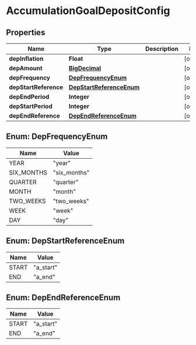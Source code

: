 
# AccumulationGoalDepositConfig

## Properties
Name | Type | Description | Notes
------------ | ------------- | ------------- | -------------
**depInflation** | **Float** |  |  [optional]
**depAmount** | [**BigDecimal**](BigDecimal.md) |  |  [optional]
**depFrequency** | [**DepFrequencyEnum**](#DepFrequencyEnum) |  |  [optional]
**depStartReference** | [**DepStartReferenceEnum**](#DepStartReferenceEnum) |  |  [optional]
**depEndPeriod** | **Integer** |  |  [optional]
**depStartPeriod** | **Integer** |  |  [optional]
**depEndReference** | [**DepEndReferenceEnum**](#DepEndReferenceEnum) |  |  [optional]


<a name="DepFrequencyEnum"></a>
## Enum: DepFrequencyEnum
Name | Value
---- | -----
YEAR | &quot;year&quot;
SIX_MONTHS | &quot;six_months&quot;
QUARTER | &quot;quarter&quot;
MONTH | &quot;month&quot;
TWO_WEEKS | &quot;two_weeks&quot;
WEEK | &quot;week&quot;
DAY | &quot;day&quot;


<a name="DepStartReferenceEnum"></a>
## Enum: DepStartReferenceEnum
Name | Value
---- | -----
START | &quot;a_start&quot;
END | &quot;a_end&quot;


<a name="DepEndReferenceEnum"></a>
## Enum: DepEndReferenceEnum
Name | Value
---- | -----
START | &quot;a_start&quot;
END | &quot;a_end&quot;



